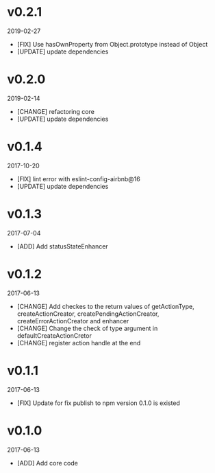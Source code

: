 # v0.2.1
2019-02-27

* [FIX] Use hasOwnProperty from Object.prototype instead of Object
* [UPDATE] update dependencies

# v0.2.0
2019-02-14

* [CHANGE] refactoring core
* [UPDATE] update dependencies

# v0.1.4
2017-10-20

* [FIX] lint error with eslint-config-airbnb@16
* [UPDATE] update dependencies

# v0.1.3
2017-07-04

* [ADD] Add statusStateEnhancer

# v0.1.2
2017-06-13

* [CHANGE] Add checkes to the return values of getActionType, createActionCreator, createPendingActionCreator, createErrorActionCreator and enhancer
* [CHANGE] Change the check of type argument in defaultCreateActionCretor
* [CHANGE] register action handle at the end

# v0.1.1
2017-06-13

* [FIX] Update for fix publish to npm version 0.1.0 is existed

# v0.1.0
2017-06-13

* [ADD] Add core code
